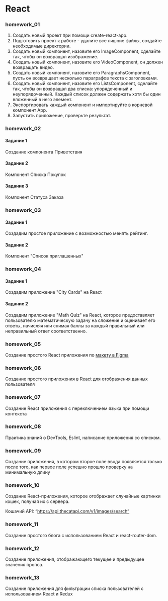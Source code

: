# React

### homework_01

1. Создать новый проект при помощи create-react-app.
2. Подготовить проект к работе - удалите все лишние файлы, создайте необходимые директории.
3. Создать новый компонент, назовите его ImageComponent, сделайте так, чтобы он возвращал изображение.
4. Создать новый компонент, назовите его VideoComponent, он должен возвращать видео.
5. Создать новый компонент, назовите его ParagraphsComponent, пусть он возвращает несколько параграфов текста с заголовками.
6. Создать новый компонент, назовите его ListsComponent, сделайте так, чтобы он возвращал два списка: упорядоченный и неупорядоченный. Каждый список должен содержать хотя бы один вложенный в него элемент.
7. Экспортировать каждый компонент и импортируйте в корневой компонент App.
8. Запустить приложение, проверьте результат.

### homework_02

#### Задание 1

Создание компонента Приветствия

#### Задание 2

Компонент Списка Покупок

#### Задание 3

Компонент Статуса Заказа

### homework_03

#### Задание 1

Создадим простое приложение с возможностью менять рейтинг.

#### Задание 2

Компонент "Список приглашенных"

### homework_04

#### Задание 1

Создадим приложение "City Cards" на React

#### Задание 2

Создадим приложение "Math Quiz" на React, которое предоставляет пользователю математическую задачу на сложение и оценивает его ответы, начисляя или снимая баллы за каждый правильный или неправильный ответ соответственно.

### homework_05

Создание простого React приложения по [макету в Figma](https://www.figma.com/design/RGuJf4CM436YyPOhXzLQCW/Untitled?node-id=0-1&p=f&t=CPGSTnngBtVG2VhC-0)

### homework_06

Создание простого приложения в React для отображения данных пользователя

### homework_07

Создание React приложения с переключением языка при помощи контекста

### homework_08

Практика знаний о DevTools, Eslint, написание приложения со списком.

### homework_09

Создание приложения, в котором второе поле ввода появляется только после того, как первое поле успешно прошло проверку на минимальную длину

### homework_10

Создание React-приложения, которое отображает случайные картинки кошек, получая их с сервера.

Кошачий API: “https://api.thecatapi.com/v1/images/search”

### homework_11

Создание простого блога с использованием React и react-router-dom.

### homework_12

Создание приложения, отображающего текущее и предыдущее значения пропса.

### homework_13

Создание приложения для фильтрации списка пользователей с использованием React и Redux